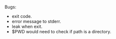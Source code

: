 Bugs:
- exit code.
- error message to stderr.
- leak when exit.
- $PWD would need to check if path is a directory.
